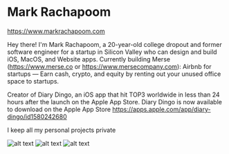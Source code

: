 # Mark Rachapoom

https://www.markrachapoom.com

Hey there! I'm Mark Rachapoom, a 20-year-old college dropout and former software engineer for a startup in Silicon Valley who can design and build iOS, MacOS, and Website apps. Currently building Merse (https://www.merse.co or https://www.mersecompany.com): Airbnb for startups — Earn cash, crypto, and equity by renting out your unused office space to startups.

Creator of Diary Dingo, an iOS app that hit TOP3 worldwide in less than 24 hours after the launch on the Apple App Store.
Diary Dingo is now available to download on the Apple App Store
https://apps.apple.com/app/diary-dingo/id1580242680

I keep all my personal projects private

![alt text](https://s3.us-west-2.amazonaws.com/secure.notion-static.com/7aa5add4-e904-4593-8a01-c7423c31d3d0/merse-banner.png?X-Amz-Algorithm=AWS4-HMAC-SHA256&X-Amz-Content-Sha256=UNSIGNED-PAYLOAD&X-Amz-Credential=AKIAT73L2G45EIPT3X45%2F20230312%2Fus-west-2%2Fs3%2Faws4_request&X-Amz-Date=20230312T142736Z&X-Amz-Expires=86400&X-Amz-Signature=6d0c3e538440bd26cc80b8b1c2de93394e4eef2964ca411e849c160330cd34a6&X-Amz-SignedHeaders=host&response-content-disposition=filename%3D%22merse-banner.png%22&x-id=GetObject)
![alt text](https://pbs.twimg.com/media/E_51M0XUUBghc5y?format=jpg&name=4096x4096)
![alt text](https://polywork-production.imgix.net/jcj97s3zhzk4363mx9oceuxm1fyr?ixlib=rails-4.2.0&w=4096&auto=format&dpr=1&q=75)
